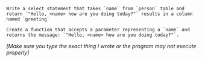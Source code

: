 ~~~if:sql
Write a select statement that takes `name` from `person` table and return `"Hello, <name> how are you doing today?"` results in a column named `greeting`
~~~
~~~if-not:sql
Create a function that accepts a parameter representing a `name` and returns the message: `"Hello, <name> how are you doing today?"`.
~~~

*[Make sure you type the exact thing I wrote or the program may not execute properly]*

